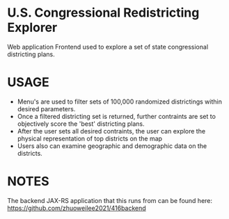 # U.S. Congressional Redistricting Explorer
 Web application Frontend used to explore a set of state congressional districting plans.

# USAGE
- Menu's are used to filter sets of 100,000 randomized districtings within desired parameters.
- Once a filtered districting set is returned, further contraints are set to objectively score the 'best' districting plans.
- After the user sets all desired contraints, the user can explore the physical representation of top districts on the map 
- Users also can examine geographic and demographic data on the districts.

# NOTES
 The backend JAX-RS application that this runs from can be found here: https://github.com/zhuoweilee2021/416backend

